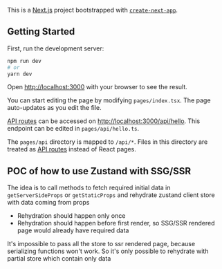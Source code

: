 This is a [Next.js](https://nextjs.org/) project bootstrapped with [`create-next-app`](https://github.com/vercel/next.js/tree/canary/packages/create-next-app).

## Getting Started

First, run the development server:

```bash
npm run dev
# or
yarn dev
```

Open [http://localhost:3000](http://localhost:3000) with your browser to see the result.

You can start editing the page by modifying `pages/index.tsx`. The page auto-updates as you edit the file.

[API routes](https://nextjs.org/docs/api-routes/introduction) can be accessed on [http://localhost:3000/api/hello](http://localhost:3000/api/hello). This endpoint can be edited in `pages/api/hello.ts`.

The `pages/api` directory is mapped to `/api/*`. Files in this directory are treated as [API routes](https://nextjs.org/docs/api-routes/introduction) instead of React pages.

## POC of how to use Zustand with SSG/SSR
The idea is to call methods to fetch required initial data in `getServerSideProps` or `getStaticProps` and rehydrate zustand client store with data coming from props
- Rehydration should happen only once
- Rehydration should happen before first render, so SSG/SSR rendered page would already have required data

It's impossible to pass all the store to ssr rendered page, because serializing functions won't work. So it's only possible to rehydrate with partial store which contain only data
